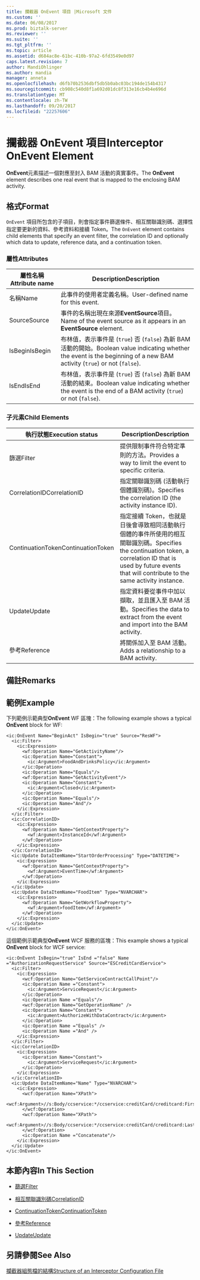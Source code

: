 ```yaml
---
title: 攔截器 OnEvent 項目 |Microsoft 文件
ms.custom: ''
ms.date: 06/08/2017
ms.prod: biztalk-server
ms.reviewer: ''
ms.suite: ''
ms.tgt_pltfrm: ''
ms.topic: article
ms.assetid: d684ac8e-61bc-410b-97a2-6fd3549e0d97
caps.latest.revision: 7
author: MandiOhlinger
ms.author: mandia
manager: anneta
ms.openlocfilehash: d6fb70b2536dbf5db5b0abc03bc194de154b4317
ms.sourcegitcommit: cb908c540d8f1a692d01dc8f313e16cb4b4e696d
ms.translationtype: MT
ms.contentlocale: zh-TW
ms.lasthandoff: 09/20/2017
ms.locfileid: "22257606"
---
```

# <a name="interceptor-onevent-element"></a><span data-ttu-id="a3f20-102">攔截器 OnEvent 項目</span><span class="sxs-lookup"><span data-stu-id="a3f20-102">Interceptor OnEvent Element</span></span>
<span data-ttu-id="a3f20-103">**OnEvent**元素描述一個對應至封入 BAM 活動的真實事件。</span><span class="sxs-lookup"><span data-stu-id="a3f20-103">The **OnEvent** element describes one real event that is mapped to the enclosing BAM activity.</span></span>  
  
## <a name="format"></a><span data-ttu-id="a3f20-104">格式</span><span class="sxs-lookup"><span data-stu-id="a3f20-104">Format</span></span>  
 <span data-ttu-id="a3f20-105">`OnEvent` 項目所包含的子項目，則會指定事件篩選條件、相互關聯識別碼、選擇性指定要更新的資料、參考資料和接續 Token。</span><span class="sxs-lookup"><span data-stu-id="a3f20-105">The `OnEvent` element contains child elements that specify an event filter, the correlation ID and optionally which data to update, reference data, and a continuation token.</span></span>  
  
### <a name="attributes"></a><span data-ttu-id="a3f20-106">屬性</span><span class="sxs-lookup"><span data-stu-id="a3f20-106">Attributes</span></span>  
  
|<span data-ttu-id="a3f20-107">屬性名稱</span><span class="sxs-lookup"><span data-stu-id="a3f20-107">Attribute name</span></span>|<span data-ttu-id="a3f20-108">Description</span><span class="sxs-lookup"><span data-stu-id="a3f20-108">Description</span></span>|  
|--------------------|-----------------|  
|<span data-ttu-id="a3f20-109">名稱</span><span class="sxs-lookup"><span data-stu-id="a3f20-109">Name</span></span>|<span data-ttu-id="a3f20-110">此事件的使用者定義名稱。</span><span class="sxs-lookup"><span data-stu-id="a3f20-110">User-defined name for this event.</span></span>|  
|<span data-ttu-id="a3f20-111">Source</span><span class="sxs-lookup"><span data-stu-id="a3f20-111">Source</span></span>|<span data-ttu-id="a3f20-112">事件的名稱出現在來源**EventSource**項目。</span><span class="sxs-lookup"><span data-stu-id="a3f20-112">Name of the event source as it appears in an **EventSource** element.</span></span>|  
|<span data-ttu-id="a3f20-113">IsBegin</span><span class="sxs-lookup"><span data-stu-id="a3f20-113">IsBegin</span></span>|<span data-ttu-id="a3f20-114">布林值，表示事件是 (`true`) 否 (`false`) 為新 BAM 活動的開始。</span><span class="sxs-lookup"><span data-stu-id="a3f20-114">Boolean value indicating whether the event is the beginning of a new BAM activity (`true`) or not (`false`).</span></span>|  
|<span data-ttu-id="a3f20-115">IsEnd</span><span class="sxs-lookup"><span data-stu-id="a3f20-115">IsEnd</span></span>|<span data-ttu-id="a3f20-116">布林值，表示事件是 (`true`) 否 (`false`) 為新 BAM 活動的結束。</span><span class="sxs-lookup"><span data-stu-id="a3f20-116">Boolean value indicating whether the event is the end of a BAM activity (`true`) or not (`false`).</span></span>|  
  
### <a name="child-elements"></a><span data-ttu-id="a3f20-117">子元素</span><span class="sxs-lookup"><span data-stu-id="a3f20-117">Child Elements</span></span>  
  
|<span data-ttu-id="a3f20-118">執行狀態</span><span class="sxs-lookup"><span data-stu-id="a3f20-118">Execution status</span></span>|<span data-ttu-id="a3f20-119">Description</span><span class="sxs-lookup"><span data-stu-id="a3f20-119">Description</span></span>|  
|----------------------|-----------------|  
|<span data-ttu-id="a3f20-120">篩選</span><span class="sxs-lookup"><span data-stu-id="a3f20-120">Filter</span></span>|<span data-ttu-id="a3f20-121">提供限制事件符合特定準則的方法。</span><span class="sxs-lookup"><span data-stu-id="a3f20-121">Provides a way to limit the event to specific criteria.</span></span>|  
|<span data-ttu-id="a3f20-122">CorrelationID</span><span class="sxs-lookup"><span data-stu-id="a3f20-122">CorrelationID</span></span>|<span data-ttu-id="a3f20-123">指定關聯識別碼 (活動執行個體識別碼)。</span><span class="sxs-lookup"><span data-stu-id="a3f20-123">Specifies the correlation ID (the activity instance ID).</span></span>|  
|<span data-ttu-id="a3f20-124">ContinuationToken</span><span class="sxs-lookup"><span data-stu-id="a3f20-124">ContinuationToken</span></span>|<span data-ttu-id="a3f20-125">指定接續 Token，也就是日後會導致相同活動執行個體的事件所使用的相互關聯識別碼。</span><span class="sxs-lookup"><span data-stu-id="a3f20-125">Specifies the continuation token, a correlation ID that is used by future events that will contribute to the same activity instance.</span></span>|  
|<span data-ttu-id="a3f20-126">Update</span><span class="sxs-lookup"><span data-stu-id="a3f20-126">Update</span></span>|<span data-ttu-id="a3f20-127">指定資料要從事件中加以擷取，並且匯入至 BAM 活動。</span><span class="sxs-lookup"><span data-stu-id="a3f20-127">Specifies the data to extract from the event and import into the BAM activity.</span></span>|  
|<span data-ttu-id="a3f20-128">參考</span><span class="sxs-lookup"><span data-stu-id="a3f20-128">Reference</span></span>|<span data-ttu-id="a3f20-129">將關係加入至 BAM 活動。</span><span class="sxs-lookup"><span data-stu-id="a3f20-129">Adds a relationship to a BAM activity.</span></span>|  
  
## <a name="remarks"></a><span data-ttu-id="a3f20-130">備註</span><span class="sxs-lookup"><span data-stu-id="a3f20-130">Remarks</span></span>  
  
## <a name="example"></a><span data-ttu-id="a3f20-131">範例</span><span class="sxs-lookup"><span data-stu-id="a3f20-131">Example</span></span>  
 <span data-ttu-id="a3f20-132">下列範例示範典型**OnEvent** WF 區塊：</span><span class="sxs-lookup"><span data-stu-id="a3f20-132">The following example shows a typical **OnEvent** block for WF:</span></span>  
  
```  
<ic:OnEvent Name="BeginAct" IsBegin="true" Source="ResWF">  
  <ic:Filter>  
    <ic:Expression>  
      <wf:Operation Name="GetActivityName"/>  
      <ic:Operation Name="Constant">  
        <ic:Argument>FoodAndDrinksPolicy</ic:Argument>  
      </ic:Operation>  
      <ic:Operation Name="Equals"/>  
      <wf:Operation Name="GetActivityEvent"/>  
      <ic:Operation Name="Constant">  
        <ic:Argument>Closed</ic:Argument>  
      </ic:Operation>  
      <ic:Operation Name="Equals"/>  
      <ic:Operation Name="And"/>  
    </ic:Expression>  
  </ic:Filter>  
  <ic:CorrelationID>  
    <ic:Expression>  
      <wf:Operation Name="GetContextProperty">  
        <wf:Argument>InstanceId</wf:Argument>  
      </wf:Operation>  
    </ic:Expression>  
  </ic:CorrelationID>  
  <ic:Update DataItemName="StartOrderProcessing" Type="DATETIME">  
    <ic:Expression>  
      <wf:Operation Name="GetContextProperty">  
        <wf:Argument>EventTime</wf:Argument>  
      </wf:Operation>  
    </ic:Expression>  
  </ic:Update>  
  <ic:Update DataItemName="FoodItem" Type="NVARCHAR">  
    <ic:Expression>  
      <wf:Operation Name="GetWorkflowProperty">  
        <wf:Argument>foodItem</wf:Argument>  
      </wf:Operation>  
    </ic:Expression>  
  </ic:Update>  
</ic:OnEvent>  
```  
  
 <span data-ttu-id="a3f20-133">這個範例示範典型**OnEvent** WCF 服務的區塊：</span><span class="sxs-lookup"><span data-stu-id="a3f20-133">This example shows a typical **OnEvent** block for WCF service:</span></span>  
  
```  
<ic:OnEvent IsBegin="true" IsEnd ="false" Name ="AuthorizationRequestService" Source="ESCreditCardService">  
  <ic:Filter>  
    <ic:Expression>  
      <wcf:Operation Name="GetServiceContractCallPoint"/>  
      <ic:Operation Name ="Constant">  
        <ic:Argument>ServiceRequest</ic:Argument>  
      </ic:Operation>  
      <ic:Operation Name ="Equals"/>  
      <wcf:Operation Name="GetOperationName" />  
      <ic:Operation Name="Constant">  
        <ic:Argument>AuthorizeWithDataContract</ic:Argument>  
      </ic:Operation>  
      <ic:Operation Name ="Equals" />  
      <ic:Operation Name ="And" />  
    </ic:Expression>  
  </ic:Filter>  
  <ic:CorrelationID>  
    <ic:Expression>  
      <ic:Operation Name="Constant">  
        <ic:Argument>ServiceRequest</ic:Argument>  
      </ic:Operation>  
    </ic:Expression>  
  </ic:CorrelationID>  
  <ic:Update DataItemName="Name" Type="NVARCHAR">  
    <ic:Expression>  
      <wcf:Operation Name="XPath">  
        <wcf:Argument>//s:Body/ccservice:*/ccservice:creditCard/creditcard:FirstName</wcf:Argument>  
      </wcf:Operation>  
      <wcf:Operation Name="XPath">  
        <wcf:Argument>//s:Body/ccservice:*/ccservice:creditCard/creditcard:LastName</wcf:Argument>  
      </wcf:Operation>  
      <ic:Operation Name ="Concatenate"/>  
    </ic:Expression>  
  </ic:Update>  
</ic:OnEvent>  
```  
  
## <a name="in-this-section"></a><span data-ttu-id="a3f20-134">本節內容</span><span class="sxs-lookup"><span data-stu-id="a3f20-134">In This Section</span></span>  
  
-   [<span data-ttu-id="a3f20-135">篩選</span><span class="sxs-lookup"><span data-stu-id="a3f20-135">Filter</span></span>](../core/filter.md)  
  
-   [<span data-ttu-id="a3f20-136">相互關聯識別碼</span><span class="sxs-lookup"><span data-stu-id="a3f20-136">CorrelationID</span></span>](../core/correlationid.md)  
  
-   [<span data-ttu-id="a3f20-137">ContinuationToken</span><span class="sxs-lookup"><span data-stu-id="a3f20-137">ContinuationToken</span></span>](../core/continuationtoken.md)  
  
-   [<span data-ttu-id="a3f20-138">參考</span><span class="sxs-lookup"><span data-stu-id="a3f20-138">Reference</span></span>](../core/reference.md)  
  
-   [<span data-ttu-id="a3f20-139">Update</span><span class="sxs-lookup"><span data-stu-id="a3f20-139">Update</span></span>](../core/update2.md)  
  
## <a name="see-also"></a><span data-ttu-id="a3f20-140">另請參閱</span><span class="sxs-lookup"><span data-stu-id="a3f20-140">See Also</span></span>  
 [<span data-ttu-id="a3f20-141">攔截器組態檔的結構</span><span class="sxs-lookup"><span data-stu-id="a3f20-141">Structure of an Interceptor Configuration File</span></span>](../core/structure-of-an-interceptor-configuration-file.md)